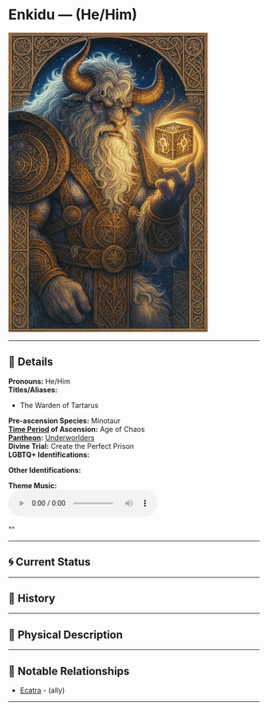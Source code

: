 # Enkidu — (He/Him)

<!-- Optional -->
<img src="enkidu.jpg" alt="Enkidu" style="height: 600px; width: auto;" />

---

## 📕 Details
**Pronouns:** He/Him  
**Titles/Aliases:**  
  - The Warden of Tartarus  

**Pre-ascension Species:** Minotaur  
**[Time Period](../../history/time_periods/) of Ascension:** Age of Chaos  
**[Pantheon](../../../pantheons):** [Underworlders](../../../pantheons/underworlders/index.md)  
**Divine Trial:** Create the Perfect Prison  
**LGBTQ+ Identifications:**  

**Other Identifications:**  

**Theme Music:**  
<audio controls>
  <source src="" type="audio/mpeg">
  Your browser does not support the audio element.
</audio>

""  




---

## 🌀 Current Status


---

## 📜 History


---

## 👤 Physical Description


---
## 🧩 Notable Relationships
  - [Ecatra](../ecatra/index.md) - (ally)  

---
